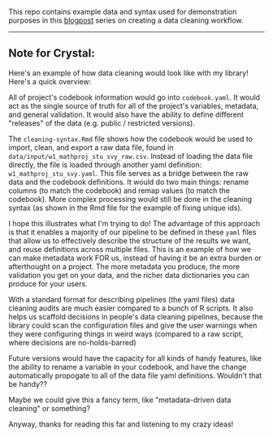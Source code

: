 This repo contains example data and syntax used for demonstration purposes in
this [blogpost](https://cghlewis.com/blog/data_clean_03/) series on creating a
data cleaning workflow.

---

## Note for Crystal:

Here's an example of how data cleaning would look like with my library! Here's a
quick overview:

All of project's codebook information would go into `codebook.yaml`. It would
act as the single source of truth for all of the project's variables, metadata,
and general validation. It would also have the ability to define different
"releases" of the data (e.g. public / restricted versions).

The `cleaning-syntax.Rmd` file shows how the codebook would be used to import,
clean, and export a raw data file, found in
`data/input/w1_mathproj_stu_svy_raw.csv`. Instead of loading the data file
directly, the file is loaded through another yaml definition:
`w1_mathproj_stu_svy.yaml`. This file serves as a bridge between the raw data
and the codebook definitions. It would do two main things: rename columns (to
match the codebook) and remap values (to match the codebook). More complex
processing would still be done in the cleaning syntax (as shown in the Rmd file
for the example of fixing unique ids).

I hope this illustrates what I'm trying to do! The advantage of this approach is
that it enables a majority of our pipeline to be defined in these `yaml` files
that allow us to effectively describe the structure of the results we want, and
reuse definitions across multiple files. This is an example of how we can make
metadata work FOR us, instead of having it be an extra burden or afterthought on
a project. The more metadata you produce, the more validation you get on your
data, and the richer data dictionaries you can produce for your users.

With a standard format for describing pipelines (the yaml files) data cleaning
audits are much easier compared to a bunch of R scripts. It also helps us
scaffold decisions in people's data cleaning pipelines, because the library
could scan the configuration files and give the user warnings when they were
configuring things in weird ways (compared to a raw script, where decisions are
no-holds-barred)

Future versions would have the capacity for all kinds of handy features, like the
ability to rename a variable in your codebook, and have the change automatically
propogate to all of the data file yaml definitions. Wouldn't that be handy??

Maybe we could give this a fancy term, like "metadata-driven data cleaning" or
something?

Anyway, thanks for reading this far and listening to my crazy ideas!
